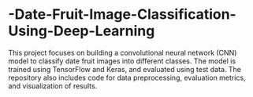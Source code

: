# -Date-Fruit-Image-Classification-Using-Deep-Learning
This project focuses on building a convolutional neural network (CNN) model to classify date fruit images into different classes. The model is trained using TensorFlow and Keras, and evaluated using test data. The repository also includes code for data preprocessing, evaluation metrics, and visualization of results.
